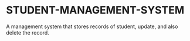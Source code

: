 # STUDENT-MANAGEMENT-SYSTEM
A management system that stores records of student, update, and also delete the record. 
